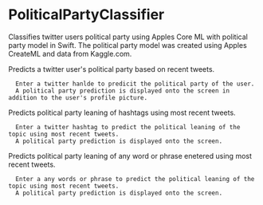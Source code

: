 # PoliticalPartyClassifier
Classifies twitter users political party using Apples Core ML with political party model in Swift.
The political party model was created using Apples CreateML and data from Kaggle.com.


Predicts a twitter user's political party based on recent tweets.
      
      Enter a twitter hanlde to predicit the political party of the user.
      A political party prediction is displayed onto the screen in addition to the user's profile picture.
      
      
Predicts political party leaning of hashtags using most recent tweets.

      Enter a twitter hashtag to predict the political leaning of the topic using most recent tweets.
      A political party prediction is displayed onto the screen.
      
 Predicts political party leaning of any word or phrase enetered using most recent tweets.

      Enter a any words or phrase to predict the political leaning of the topic using most recent tweets.
      A political party prediction is displayed onto the screen.
      
      
      
      

